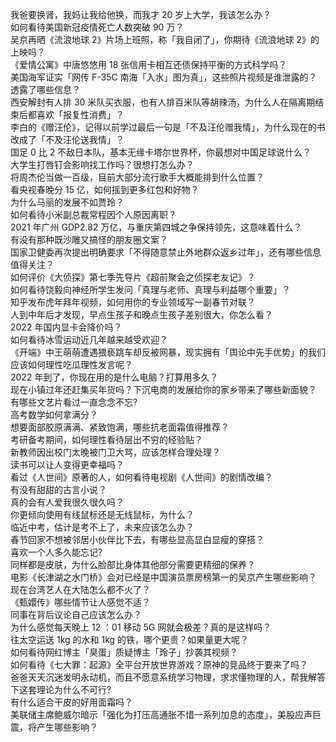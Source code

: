 我爸要换肾，我妈让我给他换，而我才 20 岁上大学，我该怎么办？  
如何看待美国新冠疫情死亡人数突破 90 万？  
吴京再晒《流浪地球 2》片场上班照，称「我自闭了」，你期待《流浪地球 2》的上映吗？  
《爱情公寓》中唐悠悠用 18 张信用卡相互还债保持平衡的方式科学吗？  
美国海军证实「网传 F-35C 南海「入水」图为真」，这些照片视频是谁泄露的？透露了哪些信息？  
西安解封有人排 30 米队买衣服，也有人排百米队等胡辣汤，为什么人在隔离期结束后都喜欢「报复性消费」？  
李白的《赠汪伦》，记得以前学过最后一句是「不及汪伦赠我情」，为什么现在的书改成了「不及汪伦送我情」？  
国足 0 比 2 不敌日本队，基本无缘卡塔尔世界杯，你最想对中国足球说什么？  
大学生打唇钉会影响找工作吗？很想打怎么办？  
将周杰伦当做一百级，目前大部分流行歌手大概能排到什么位置？  
看央视春晚分 15 亿，如何摇到更多红包和好物？  
为什么马丽的发展不如贾玲？  
如何看待小米副总裁常程因个人原因离职？  
2021 年广州 GDP2.82 万亿，与重庆第四城之争保持领先，这意味着什么？  
有没有那种既沙雕又搞怪的朋友圈文案？  
国家卫健委再次提出明确要求「不得随意禁止外地群众返乡过年」，还有哪些信息值得关注？  
如何评价《大侦探》第七季先导片《超前聚会之侦探老友记》？  
如何看待饶毅向神经所学生发问「真理与老师、真理与利益哪个重要」？  
知乎发布虎年拜年视频，如何用你的专业领域写一副春节对联？  
人到中年后才发现，早点生孩子和晚点生孩子差别很大，你怎么看？  
2022 年国内显卡会降价吗？  
如何看待冰雪运动近几年越来越受欢迎？  
《开端》中王萌萌遭遇猥亵跳车却反被网暴，现实拥有「舆论中先手优势」的我们应该如何理性吃瓜理性发言呢？  
2022 年到了，你现在用的是什么电脑？打算用多久？  
现在小镇过年还赶集买年货吗？下沉电商的发展给你的家乡带来了哪些新面貌？  
有哪些文艺片看过一直念念不忘?  
高考数学如何拿满分？  
想要面部胶原满满、紧致饱满，哪些抗老面霜值得推荐？  
考研备考期间，如何理性看待层出不穷的经验贴？  
新教师因出校门太晚被门卫大骂，应该怎样合理处理？  
读书可以让人变得更幸福吗？  
看过《人世间》原著的人，如何看待电视剧《人世间》的剧情改编？  
有没有甜甜的古言小说？  
真的会有人爱我很久很久吗？  
你更倾向使用有线鼠标还是无线鼠标，为什么？  
临近中考，估计是考不上了，未来应该怎么办？  
春节回家不想被邻居小伙伴比下去，有哪些显高显白显瘦的穿搭？  
喜欢一个人多久能忘记?  
同样都是皮肤，为什么脸部比身体其他部分需要更精细的保养？  
电影《长津湖之水门桥》会对已经是中国演员票房榜第一的吴京产生哪些影响？  
现在台湾艺人在大陆怎么都不火了？  
《甄嬛传》哪些情节让人感觉不适？  
同事在背后议论自己应该怎么办？  
为什么感觉每天晚上 12 ：01 移动 5G 网就会极差？真的是这样吗？  
往太空运送 1kg 的水和 1kg 的铁，哪个更贵？如果量更大呢？  
如何看待网红博主「臭蛋」质疑博主「玲子」抄袭其视频？  
如何看待《七大罪：起源》全平台开放世界游戏？原神的竞品终于要来了吗？  
爸爸天天沉迷发明永动机，而且不愿意系统学习物理，求求懂物理的人，帮我解答下这套理论为什么不可行?  
有什么适合干皮的好用面霜吗？  
美联储主席鲍威尔暗示「强化为打压高通胀不惜一系列加息的态度」，美股应声巨震，将产生哪些影响？  
